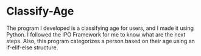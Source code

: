 # Classify-Age
The program I developed is a classifying age for users, and I made it using Python. I followed the IPO Framework for me to know what are the next steps. Also, this program categorizes a person based on their age using an if-elif-else structure. 
